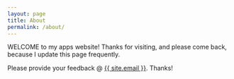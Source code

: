 ```yaml
---
layout: page
title: About
permalink: /about/
---
```


WELCOME to my apps website!  Thanks for visiting, and please come back, because I update this page frequently.

Please provide your feedback @ <a href="mailto:{{ site.email }}">{{ site.email }}</a>. Thanks!